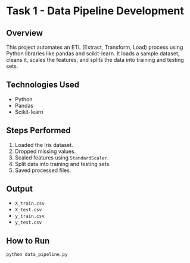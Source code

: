 # Task 1 - Data Pipeline Development

## Overview
This project automates an ETL (Extract, Transform, Load) process using Python libraries like pandas and scikit-learn. It loads a sample dataset, cleans it, scales the features, and splits the data into training and testing sets.

## Technologies Used
- Python
- Pandas
- Scikit-learn

## Steps Performed
1. Loaded the Iris dataset.
2. Dropped missing values.
3. Scaled features using `StandardScaler`.
4. Split data into training and testing sets.
5. Saved processed files.

## Output
- `X_train.csv`
- `X_test.csv`
- `y_train.csv`
- `y_test.csv`

## How to Run
```bash
python data_pipeline.py
